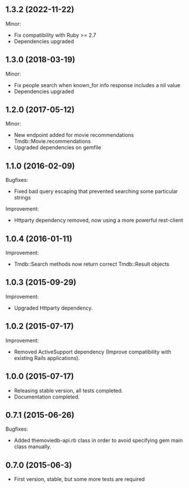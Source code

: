 ## 1.3.2 (2022-11-22)

Minor:

  - Fix compatibility with Ruby >= 2.7
  - Dependencies upgraded

## 1.3.0 (2018-03-19)

Minor:

  - Fix people search when known_for info response includes a nil value
  - Dependencies upgraded

## 1.2.0 (2017-05-12)

Minor:
  
  - New endpoint added for movie recommendations Tmdb::Movie.recommendations
  - Upgraded dependencies on gemfile

## 1.1.0 (2016-02-09)

Bugfixes:
  
  - Fixed bad query escaping that prevented searching some particular strings

Improvement:

  - Httparty dependency removed, now using a more powerful rest-client

## 1.0.4 (2016-01-11)

Improvement:

  - Tmdb::Search methods now return correct Tmdb::Result objects

## 1.0.3 (2015-09-29)

Improvement:
    
  - Upgraded Httparty dependency.

## 1.0.2 (2015-07-17)

Improvement:
    
  - Removed ActiveSupport dependency (Improve compatibility with existing Rails applications).

## 1.0.0 (2015-07-17)

- Releasing stable version, all tests completed.
- Documentation completed.

## 0.7.1 (2015-06-26)

Bugfixes:

  - Added themoviedb-api.rb class in order to avoid specifying gem main class manually.

## 0.7.0 (2015-06-3)
  
  - First version, stable, but some more tests are required
  
